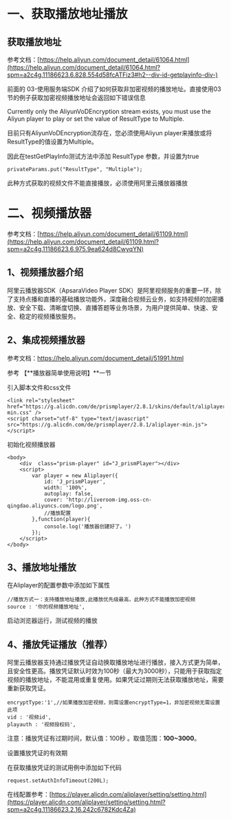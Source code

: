 # 一、获取播放地址播放 

## 获取播放地址

参考文档：[https://help.aliyun.com/document_detail/61064.html](https://help.aliyun.com/document_detail/61064.html?spm=a2c4g.11186623.6.828.554d58fcATFiz3#h2--div-id-getplayinfo-div-)

前面的 03-使用服务端SDK 介绍了如何获取非加密视频的播放地址。直接使用03节的例子获取加密视频播放地址会返回如下错误信息

Currently only the AliyunVoDEncryption stream exists, you must use the Aliyun player to play or set the value of ResultType to Multiple.

目前只有AliyunVoDEncryption流存在，您必须使用Aliyun player来播放或将ResultType的值设置为Multiple。

因此在testGetPlayInfo测试方法中添加 ResultType 参数，并设置为true

```
privateParams.put("ResultType", "Multiple");
```

此种方式获取的视频文件不能直接播放，必须使用阿里云播放器播放

# **二、视频播放器**

参考文档：[https://help.aliyun.com/document_detail/61109.html](https://help.aliyun.com/document_detail/61109.html?spm=a2c4g.11186623.6.975.9ea624d8CwyqYN)

## 1、视频播放器介绍

阿里云播放器SDK（ApsaraVideo Player SDK）是阿里视频服务的重要一环，除了支持点播和直播的基础播放功能外，深度融合视频云业务，如支持视频的加密播放、安全下载、清晰度切换、直播答题等业务场景，为用户提供简单、快速、安全、稳定的视频播放服务。

## 2、集成视频播放器

参考文档：https://help.aliyun.com/document_detail/51991.html

参考 【**播放器简单使用说明】**一节

引入脚本文件和css文件

```
<link rel="stylesheet" href="https://g.alicdn.com/de/prismplayer/2.8.1/skins/default/aliplayer-min.css" />
<script charset="utf-8" type="text/javascript" src="https://g.alicdn.com/de/prismplayer/2.8.1/aliplayer-min.js"></script>
```

初始化视频播放器

```
<body>
    <div  class="prism-player" id="J_prismPlayer"></div>
    <script>
        var player = new Aliplayer({
            id: 'J_prismPlayer',
            width: '100%',
            autoplay: false,
            cover: 'http://liveroom-img.oss-cn-qingdao.aliyuncs.com/logo.png',  
            //播放配置
        },function(player){
            console.log('播放器创建好了。')
        });
    </script>
</body>
```

## **3、播放地址播放**

在Aliplayer的配置参数中添加如下属性

```
//播放方式一：支持播放地址播放,此播放优先级最高，此种方式不能播放加密视频
source : '你的视频播放地址',
```

启动浏览器运行，测试视频的播放

## 4、播放凭证播放（推荐）

阿里云播放器支持通过播放凭证自动换取播放地址进行播放，接入方式更为简单，且安全性更高。播放凭证默认时效为100秒（最大为3000秒），只能用于获取指定视频的播放地址，不能混用或重复使用。如果凭证过期则无法获取播放地址，需要重新获取凭证。

```
encryptType:'1',//如果播放加密视频，则需设置encryptType=1，非加密视频无需设置此项
vid : '视频id',
playauth : '视频授权码',
```

注意：播放凭证有过期时间，默认值：100秒 。取值范围：**100~3000**。

设置播放凭证的有效期

在获取播放凭证的测试用例中添加如下代码

```
request.setAuthInfoTimeout(200L);
```

在线配置参考：[https://player.alicdn.com/aliplayer/setting/setting.html](https://player.alicdn.com/aliplayer/setting/setting.html?spm=a2c4g.11186623.2.16.242c6782Kdc4Za)
